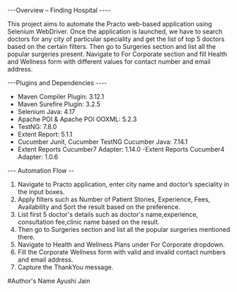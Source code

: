 
 ---Overview – Finding Hospital ----

This project aims to automate the Practo web-based application using Selenium WebDriver. Once the application is launched, we have to search doctors for any city of particular speciality and get the list of top 5 doctors based on the certain filters. Then go to Surgeries section and list all the popular surgeries present. Navigate to For Corporate section and fill Health and Wellness form with different values for contact number and email address.


---Plugins and Dependencies ----


- Maven Compiler Plugin: 3.12.1
- Maven Surefire Plugin: 3.2.5
- Selenium Java: 4.17
- Apache POI & Apache POI OOXML: 5.2.3
- TestNG: 7.8.0
- Extent Report: 5.1.1
- Cucumber Junit, Cucumber TestNG Cucumber Java: 7.14.1
- Extent Reports Cucumber7 Adapter: 1.14.0
-Extent Reports Cucumber4 Adapter: 1.0.6


--- Automation Flow --
1. Navigate to Practo application, enter city name and doctor’s speciality in the input boxes.
2. Apply filters such as Number of Patient Stories, Experience, Fees, Availability and Sort the result based on the preference.
3. List first 5 doctor's details such as doctor's name,experience, consultation fee,clinic name based on the result.
4. Then go to Surgeries section and list all the popular surgeries mentioned there.
5. Navigate to Health and Wellness Plans under For Corporate dropdown.
6. Fill the Corporate Wellness form with valid and invalid contact numbers and email address.
7. Capture the ThankYou message.

#Author's Name
Ayushi Jain

